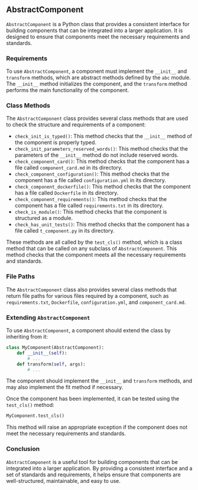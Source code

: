 ## AbstractComponent

`AbstractComponent` is a Python class that provides a consistent interface for building components that can be integrated into a larger application. It is designed to ensure that components meet the necessary requirements and standards.

### Requirements

To use `AbstractComponent`, a component must implement the `__init__` and `transform` methods, which are abstract methods defined by the `abc` module. The `__init__` method initializes the component, and the `transform` method performs the main functionality of the component.

### Class Methods

The `AbstractComponent` class provides several class methods that are used to check the structure and requirements of a component:

- `check_init_is_typed()`: This method checks that the `__init__` method of the component is properly typed.
- `check_init_parameters_reserved_words()`: This method checks that the parameters of the `__init__` method do not include reserved words.
- `check_component_card()`: This method checks that the component has a file called `component_card.md` in its directory.
- `check_component_configuration()`: This method checks that the component has a file called `configuration.yml` in its directory.
- `check_component_dockerfile()`: This method checks that the component has a file called `Dockerfile` in its directory.
- `check_component_requirements()`: This method checks that the component has a file called `requirements.txt` in its directory.
- `check_is_module()`: This method checks that the component is structured as a module.
- `check_has_unit_tests()`: This method checks that the component has a file called `t_component.py` in its directory.

These methods are all called by the `test_cls()` method, which is a class method that can be called on any subclass of `AbstractComponent`. This method checks that the component meets all the necessary requirements and standards.

### File Paths

The `AbstractComponent` class also provides several class methods that return file paths for various files required by a component, such as `requirements.txt`, `Dockerfile`, `configuration.yml`, and `component_card.md`.

### Extending `AbstractComponent`

To use `AbstractComponent`, a component should extend the class by inheriting from it:

```python
class MyComponent(AbstractComponent):
    def __init__(self):
        # ...
    def transform(self, args):
        # ...
```
The component should implement the `__init__` and `transform` methods, and may also implement the fit method if necessary.

Once the component has been implemented, it can be tested using the `test_cls()` method:

```python
MyComponent.test_cls()
```
This method will raise an appropriate exception if the component does not meet the necessary requirements and standards.

### Conclusion
`AbstractComponent` is a useful tool for building components that can be integrated into a larger application. By providing a consistent interface and a set of standards and requirements, it helps ensure that components are well-structured, maintainable, and easy to use.